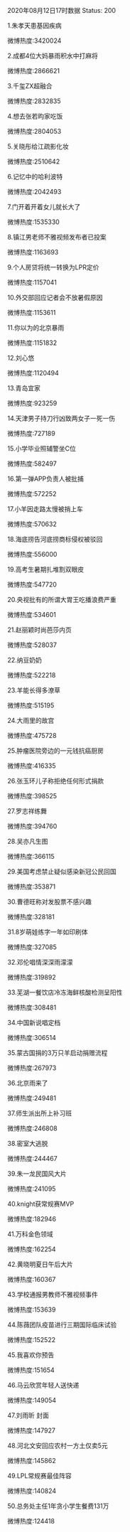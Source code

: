 2020年08月12日17时数据
Status: 200

1.朱孝天患基因疾病

微博热度:3420024

2.成都4位大妈暴雨积水中打麻将

微博热度:2866621

3.千玺ZX超融合

微博热度:2832835

4.想去张若昀家吃饭

微博热度:2804053

5.关晓彤给江疏影化妆

微博热度:2510642

6.记忆中的哈利波特

微博热度:2042493

7.门开着开着女儿就长大了

微博热度:1535330

8.镇江男老师不雅视频发布者已投案

微博热度:1163693

9.个人房贷将统一转换为LPR定价

微博热度:1157041

10.外交部回应记者会不放暑假原因

微博热度:1153611

11.你以为的北京暴雨

微博热度:1151832

12.刘心悠

微博热度:1120494

13.青岛宜家

微博热度:923259

14.天津男子持刀行凶致两女子一死一伤

微博热度:727189

15.小学毕业照辅警坐C位

微博热度:582497

16.第一弹APP负责人被批捕

微博热度:572252

17.小羊因走路太慢被捎上车

微博热度:570632

18.海底捞告河底捞商标侵权被驳回

微博热度:556000

19.高考生暑期扎堆割双眼皮

微博热度:547720

20.央视批有的所谓大胃王吃播浪费严重

微博热度:534601

21.赵丽颖时尚芭莎内页

微博热度:528037

22.纳豆奶奶

微博热度:522218

23.羊能长得多潦草

微博热度:515195

24.大雨里的故宫

微博热度:475728

25.肿瘤医院旁边的一元钱抗癌厨房

微博热度:416335

26.张玉环儿子称拒绝任何形式捐款

微博热度:398525

27.罗志祥练舞

微博热度:394760

28.吴亦凡生图

微博热度:366115

29.美国考虑禁止疑似感染新冠公民回国

微博热度:353871

30.曹德旺称对发股票不感兴趣

微博热度:328181

31.8岁萌娃练字一年如印刷体

微博热度:327085

32.邓伦唱情深深雨濛濛

微博热度:319892

33.芜湖一餐饮店冷冻海鲜核酸检测呈阳性

微博热度:308481

34.中国新说唱定档

微博热度:306514

35.蒙古国捐的3万只羊启动捐赠流程

微博热度:267973

36.北京雨来了

微博热度:249481

37.师生派出所上补习班

微博热度:246808

38.密室大逃脱

微博热度:244467

39.朱一龙民国风大片

微博热度:241095

40.knight获常规赛MVP

微博热度:182946

41.万科金色领域

微博热度:162254

42.黄晓明夏日午后大片

微博热度:160367

43.学校通报男教师不雅视频事件

微博热度:153639

44.陈薇团队疫苗进行三期国际临床试验

微博热度:152522

45.我喜欢你预告

微博热度:151654

46.马云欣赏年轻人送快递

微博热度:149054

47.刘雨昕 封面

微博热度:147927

48.河北文安回应农村一方土仅卖5元

微博热度:145862

49.LPL常规赛最佳阵容

微博热度:140824

50.总务处主任1年贪小学生餐费131万

微博热度:124418

